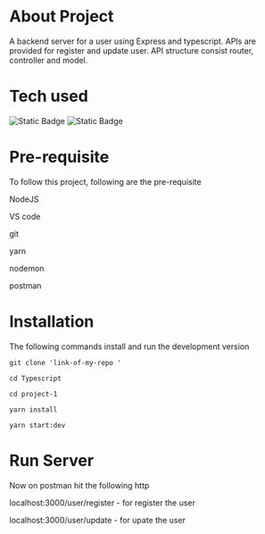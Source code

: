 # About Project

A backend server for a user using Express and typescript. APIs are provided for register and update user. API structure consist router, controller and model. 

# Tech used

![Static Badge](https://img.shields.io/badge/Express-%23134E4A)
![Static Badge](https://img.shields.io/badge/typescript-%230C4A6E?logo=typescript)


# Pre-requisite

To follow this project, following are the pre-requisite

NodeJS

VS code

git

yarn 

nodemon

postman
# Installation
The following commands install and run the development version

``` 
git clone 'link-of-my-repo '

cd Typescript

cd project-1

yarn install

yarn start:dev
```

# Run Server

Now on postman hit the following http

localhost:3000/user/register - for register the user

localhost:3000/user/update - for upate the user





